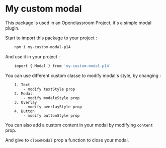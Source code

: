 # My custom modal

This package is used in an Openclassroom Project, it's a simple modal plugin.

Start to import this package to your project :
```sh
    npm i my-custom-modal-p14
```

And use it in your project :
```sh
    import { Modal } from 'my-custom-modal-p14'
```

You can use different custom classe to modify modal's style, by changing :

```
    1. Text
        - modify textStyle prop
    2. Modal
        - modify modaleStyle prop
    3. Overlay
        - modify overlayStyle prop
    4. Button
        - modify buttonStyle prop
```

You can also add a custom content in your modal by modifying `content` prop.

And give to `closeModal` prop a function to close your modal.
